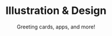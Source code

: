 ---
title: "Illustration & Design"
image_src: /hobbies/illustration.svg
subtitle: "Greeting cards, apps, and more!"
description: "Open-ended design projects best tackled with pencil and paper."
more_path: /hobbies/illustration/
priority: 1
---